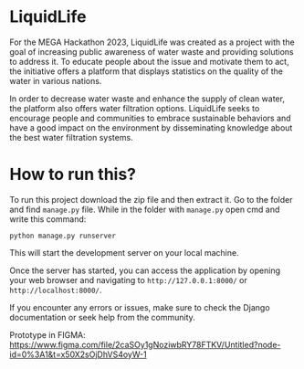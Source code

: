 # LiquidLife
For the MEGA Hackathon 2023, LiquidLife was created as a project with the goal of increasing public awareness of water waste and providing solutions to address it. To educate people about the issue and motivate them to act, the initiative offers a platform that displays statistics on the quality of the water in various nations.

In order to decrease water waste and enhance the supply of clean water, the platform also offers water filtration options. LiquidLife seeks to encourage people and communities to embrace sustainable behaviors and have a good impact on the environment by disseminating knowledge about the best water filtration systems.

# How to run this? 
To run this project download the zip file and then extract it. 
Go to the folder and find `manage.py` file. 
While in the folder with `manage.py` open cmd and write this command:
```
python manage.py runserver
```
This will start the development server on your local machine.

Once the server has started, you can access the application by opening your web browser and navigating to `http://127.0.0.1:8000/` or `http://localhost:8000/`.

If you encounter any errors or issues, make sure to check the Django documentation or seek help from the community.

Prototype in FIGMA:
https://www.figma.com/file/2caSOy1gNoziwbRY78FTKV/Untitled?node-id=0%3A1&t=x50X2sOjDhVS4oyW-1
